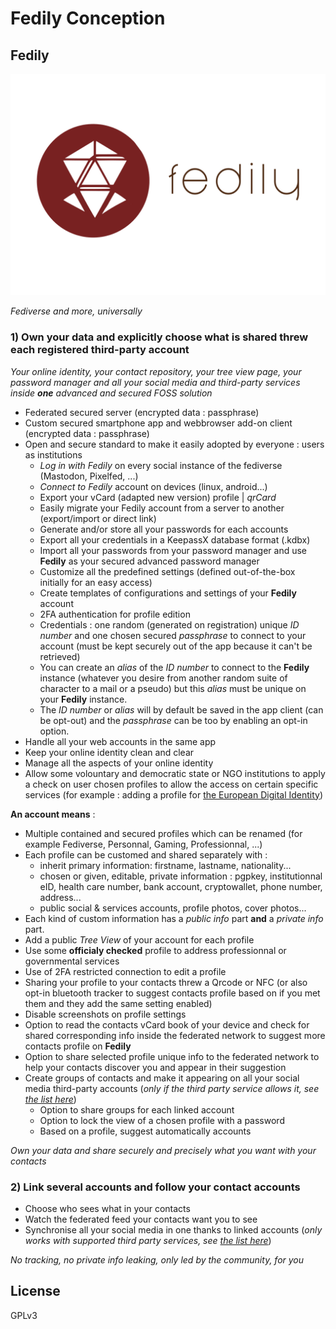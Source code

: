 # Fedily Conception

## **Fedily**

![Fedily Logo](media/fedily_logo.svg)

*Fediverse and more, universally*

### 1) Own your data and explicitly choose what is shared threw each registered third-party account

*Your online identity, your contact repository, your tree view page, your password manager and all your social media and third-party services inside **one** advanced and secured FOSS solution*

   * Federated secured server (encrypted data : passphrase)
   * Custom secured smartphone app and webbrowser add-on client (encrypted data : passphrase)
   * Open and secure standard to make it easily adopted by everyone : users as institutions
       * *Log in with Fedily* on every social instance of the fediverse (Mastodon, Pixelfed, ...) 
       * *Connect to Fedily* account on devices (linux, android...)
       * Export your vCard (adapted new version) profile | *qrCard*
       * Easily migrate your Fedily account from a server to another (export/import or direct link)
       * Generate and/or store all your passwords for each accounts
       * Export all your credentials in a KeepassX database format (.kdbx)
       * Import all your passwords from your password manager and use **Fedily** as your secured advanced password manager
       * Customize all the predefined settings (defined out-of-the-box initially for an easy access)
       * Create templates of configurations and settings of your **Fedily** account
       * 2FA authentication for profile edition
       * Credentials : one random (generated on registration) unique _ID number_ and one chosen secured _passphrase_ to connect to your account (must be kept securely out of the app because it can't be retrieved)
       * You can create an _alias_ of the _ID number_ to connect to the **Fedily** instance (whatever you desire from another random suite of character to a mail or a pseudo) but this _alias_ must be unique on your **Fedily** instance.
       * The _ID number_ or _alias_ will by default be saved in the app client (can be opt-out) and the _passphrase_ can be too by enabling an opt-in option.
   * Handle all your web accounts in the same app
   * Keep your online identity clean and clear
   * Manage all the aspects of your online identity
   * Allow some volountary and democratic state or NGO institutions to apply a check on user chosen profiles to allow the access on certain specific services (for example : adding a profile for [the European Digital Identity](https://ec.europa.eu/info/strategy/priorities-2019-2024/europe-fit-digital-age/european-digital-identity_en))


**An account means** :

   * Multiple contained and secured profiles which can be renamed (for example Fediverse, Personnal, Gaming, Professionnal, ...)
   * Each profile can be customed and shared separately with :
       * inherit primary information: firstname, lastname, nationality...
       * chosen or given, editable, private information : pgpkey, institutionnal eID, health care number, bank account, cryptowallet, phone number, address...
       * public social \& services accounts, profile photos, cover photos...
   * Each kind of custom information has a *public info* part **and** a *private info* part.
   * Add a public _Tree View_ of your account for each profile
   * Use some **officialy checked** profile to address professionnal or governmental services
   * Use of 2FA restricted connection to edit a profile
   * Sharing your profile to your contacts threw a Qrcode or NFC (or also opt-in bluetooth tracker to suggest contacts profile based on if you met them and they add the same setting enabled)
   * Disable screenshots on profile settings
   * Option to read the contacts vCard book of your device and check for shared corresponding info inside the federated network to suggest more contacts profile on **Fedily**
   * Option to share selected profile unique info to the federated network to help your contacts discover you and appear in their suggestion 
   * Create groups of contacts and make it appearing on all your social media third-party accounts (_only if the third party service allows it, see [the list here](thrid_party_services_list.md)_)
      * Option to share groups for each linked account
      * Option to lock the view of a chosen profile with a password
      * Based on a profile, suggest automatically accounts

*Own your data and share securely and precisely what you want with your contacts*

### 2) Link several accounts and follow your contact accounts



   * Choose who sees what in your contacts
   * Watch the federated feed your contacts want you to see
   * Synchronise all your social media in one thanks to linked accounts (_only works with supported third party services, see [the list here](thrid_party_services_list.md)_)

*No tracking, no private info leaking, only led by the community, for you* 

## License

GPLv3

